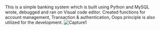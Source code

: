 This is a simple banking system which is built using Python and MySQL wrote, debugged and ran on Visual code editor. Created functions for account management, Transaction & authentication, Oops principle is also utilized for the development.
![Capture1](https://github.com/akshithsunil/Bank-Management-System/assets/166625604/a2b981f5-ee51-426b-b718-db32c8600c12)
